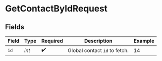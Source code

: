 # GetContactByIdRequest


## Fields

| Field                         | Type                          | Required                      | Description                   | Example                       |
| ----------------------------- | ----------------------------- | ----------------------------- | ----------------------------- | ----------------------------- |
| `id`                          | *int*                         | :heavy_check_mark:            | Global contact `id` to fetch. | 14                            |